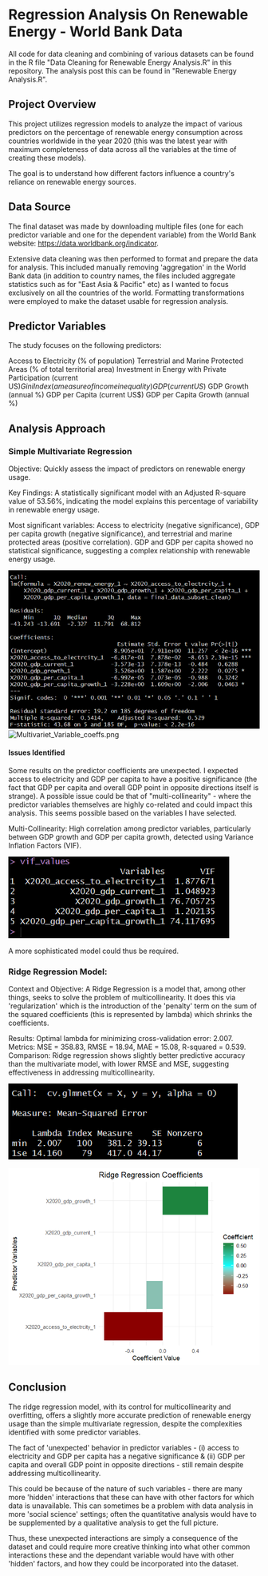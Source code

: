 # Regression Analysis On Renewable Energy - World Bank Data
All code for data cleaning and combining of various datasets can be found in the R file "Data Cleaning for Renewable Energy Analysis.R" in this repository. The analysis post this can be found in "Renewable Energy Analysis.R".
## Project Overview
This project utilizes regression models to analyze the impact of various predictors on the percentage of renewable energy consumption across countries worldwide in the year 2020 (this was the latest year with maximum completeness of data across all the variables at the time of creating these models). 

The goal is to understand how different factors influence a country's reliance on renewable energy sources.

## Data Source
The final dataset was made by downloading multiple files (one for each predictor variable and one for the dependent variable) from the World Bank website: https://data.worldbank.org/indicator. 

Extensive data cleaning was then performed to format and prepare the data for analysis. This included manually removing 'aggregation' in the World Bank data (in addition to country names, the files included aggregate statistics such as for "East Asia & Pacific" etc) as I wanted to focus exclusively on all the countries of the world. Formatting transformations were employed to make the dataset usable for regression analysis.

## Predictor Variables
The study focuses on the following predictors:

Access to Electricity (% of population)
Terrestrial and Marine Protected Areas (% of total territorial area)
Investment in Energy with Private Participation (current US$)
Gini Index (a measure of income inequality)
GDP (current US$)
GDP Growth (annual %)
GDP per Capita (current US$)
GDP per Capita Growth (annual %)

## Analysis Approach
### Simple Multivariate Regression

Objective: 
Quickly assess the impact of predictors on renewable energy usage.

Key Findings:
A statistically significant model with an Adjusted R-square value of 53.56%, indicating the model explains this percentage of variability in renewable energy usage.

Most significant variables: Access to electricity (negative significance), GDP per capita growth (negative significance), and terrestrial and marine protected areas (positive correlation).
GDP and GDP per capita showed no statistical significance, suggesting a complex relationship with renewable energy usage.

![multivariate_regression.png](./images/multivariate_reg.png)
![Multivariet_Variable_coeffs.png](./images/MMultivariate_variable_coeffs.png)


#### Issues Identified
Some results on the predictor coefficients are unexpected. I expected access to electricity and GDP per capita to have a positive significance (the fact that GDP per capita and overall GDP point in opposite directions itself is strange).
A possible issue could be that of "multi-collinearity" - where the predictor variables themselves are highly co-related and could impact this analysis. This seems possible based on the variables I have selected.


Multi-Collinearity: High correlation among predictor variables, particularly between GDP growth and GDP per capita growth, detected using Variance Inflation Factors (VIF).

![VIF_values.png](./images/VIF_Values.png)

A more sophisticated model could thus be required. 


### Ridge Regression Model:

Context and Objective:
A Ridge Regression is a model that, among other things, seeks to solve the problem of multicollinearity. It does this via 'regularization' which is the introduction of the 'penalty' term on the sum of the squared coefficients (this is represented by lambda) which shrinks the coefficients. 


Results:
Optimal lambda for minimizing cross-validation error: 2.007.
Metrics: MSE = 358.83, RMSE = 18.94, MAE = 15.08, R-squared = 0.539.
Comparison: Ridge regression shows slightly better predictive accuracy than the multivariate model, with lower RMSE and MSE, suggesting effectiveness in addressing multicollinearity.

![ridge_reg.png](./images/ridge_reg.png)

![ridge_coeffs.png](./images/Ridge_reg_coeffs.png)


## Conclusion
The ridge regression model, with its control for multicollinearity and overfitting, offers a slightly more accurate prediction of renewable energy usage than the simple multivariate regression, despite the complexities identified with some predictor variables.

The fact of 'unexpected' behavior in predictor variables - (i) access to electricity and GDP per capita has a negative significance & (ii) GDP per capita and overall GDP point in opposite directions - still remain despite addressing multicollinearity. 

This could be because of the nature of such variables - there are many more 'hidden' interactions that these can have with other factors for which data is unavailable. This can sometimes be a problem with data analysis in more 'social science' settings; often the quantitative analysis would have to be supplemented by a qualitative analysis to get the full picture. 

Thus, these unexpected interactions are simply a consequence of the dataset and could require more creative thinking into what other common interactions these and the dependant variable would have with other 'hidden' factors, and how they could be incorporated into the dataset.
